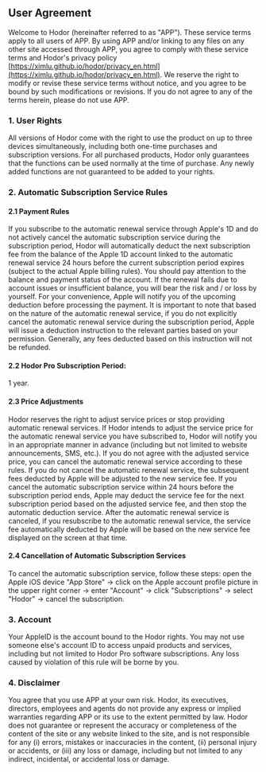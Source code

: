 ## User Agreement

Welcome to Hodor (hereinafter referred to as "APP"). These service terms apply to all users of APP. By using APP and/or linking to any files on any other site accessed through APP, you agree to comply with these service terms and Hodor's privacy policy [https://ximlu.github.io/hodor/privacy_en.html](https://ximlu.github.io/hodor/privacy_en.html).
We reserve the right to modify or revise these service terms without notice, and you agree to be bound by such modifications or revisions.
If you do not agree to any of the terms herein, please do not use APP.

### 1. User Rights

All versions of Hodor come with the right to use the product on up to three devices simultaneously, including both one-time purchases and subscription versions. For all purchased products, Hodor only guarantees that the functions can be used normally at the time of purchase. Any newly added functions are not guaranteed to be added to your rights.

### 2. Automatic Subscription Service Rules

#### 2.1 Payment Rules

If you subscribe to the automatic renewal service through Apple's 1D and do not actively cancel the automatic subscription service during the subscription period, Hodor will automatically deduct the next subscription fee from the balance of the Apple 1D account linked to the automatic renewal service 24 hours before the current subscription period expires (subject to the actual Apple billing rules). You should pay attention to the balance and payment status of the account. If the renewal fails due to account issues or insufficient balance, you will bear the risk and / or loss by yourself. For your convenience, Apple will notify you of the upcoming deduction before processing the payment. It is important to note that based on the nature of the automatic renewal service, if you do not explicitly cancel the automatic renewal service during the subscription period, Apple will issue a deduction instruction to the relevant parties based on your permission. Generally, any fees deducted based on this instruction will not be refunded.

#### 2.2 Hodor Pro Subscription Period:

1 year.

#### 2.3 Price Adjustments

Hodor reserves the right to adjust service prices or stop providing automatic renewal services. If Hodor intends to adjust the service price for the automatic renewal service you have subscribed to, Hodor will notify you in an appropriate manner in advance (including but not limited to website announcements, SMS, etc.). If you do not agree with the adjusted service price, you can cancel the automatic renewal service according to these rules. If you do not cancel the automatic renewal service, the subsequent fees deducted by Apple will be adjusted to the new service fee. If you cancel the automatic subscription service within 24 hours before the subscription period ends, Apple may deduct the service fee for the next subscription period based on the adjusted service fee, and then stop the automatic deduction service. After the automatic renewal service is canceled, if you resubscribe to the automatic renewal service, the service fee automatically deducted by Apple will be based on the new service fee displayed on the screen at that time.

#### 2.4 Cancellation of Automatic Subscription Services

To cancel the automatic subscription service, follow these steps: open the Apple iOS device "App Store" -> click on the Apple account profile picture in the upper right corner -> enter "Account" -> click "Subscriptions" -> select "Hodor" -> cancel the subscription.

### 3. Account

Your AppleID is the account bound to the Hodor rights. You may not use someone else's account ID to access unpaid products and services, including but not limited to Hodor Pro software subscriptions. Any loss caused by violation of this rule will be borne by you.

### 4. Disclaimer

You agree that you use APP at your own risk. Hodor, its executives, directors, employees and agents do not provide any express or implied warranties regarding APP or its use to the extent permitted by law. Hodor does not guarantee or represent the accuracy or completeness of the content of the site or any website linked to the site, and is not responsible for any (i) errors, mistakes or inaccuracies in the content, (ii) personal injury or accidents, or (iii) any loss or damage, including but not limited to any indirect, incidental, or accidental loss or damage. 
